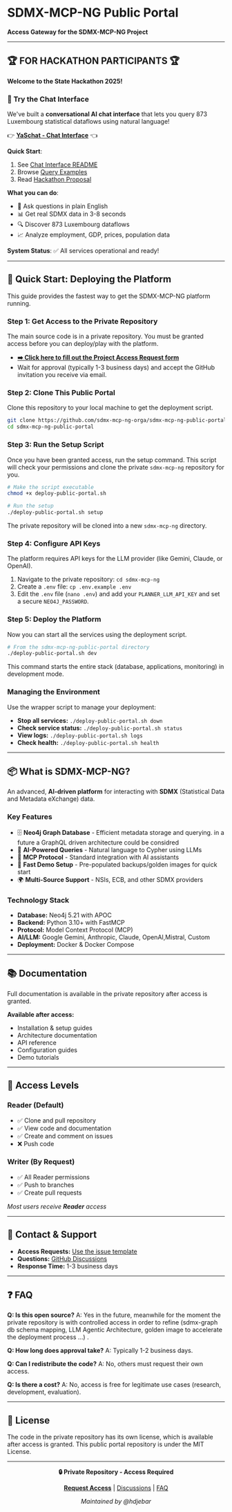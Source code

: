 # SDMX-MCP-NG Public Portal

**Access Gateway for the SDMX-MCP-NG Project**

---

## 🏆 **FOR HACKATHON PARTICIPANTS** 🏆

**Welcome to the State Hackathon 2025!**

### 🚀 Try the Chat Interface

We've built a **conversational AI chat interface** that lets you query 873 Luxembourg statistical dataflows using natural language!

👉 **[YaSchat - Chat Interface](StatecHackathon2025/YaSchat/)** 👈

**Quick Start**:

1. See [Chat Interface README](StatecHackathon2025/YaSchat/CHAT_INTERFACE_README.md)
2. Browse [Query Examples](StatecHackathon2025/QUICK_REFERENCE_QUERIES.md)
3. Read [Hackathon Proposal](StatecHackathon2025/statechackathon.md)

**What you can do**:

- 💬 Ask questions in plain English
- 📊 Get real SDMX data in 3-8 seconds
- 🔍 Discover 873 Luxembourg dataflows
- 📈 Analyze employment, GDP, prices, population data

**System Status**: ✅ All services operational and ready!

---

## 🚀 Quick Start: Deploying the Platform

This guide provides the fastest way to get the SDMX-MCP-NG platform running.

### Step 1: Get Access to the Private Repository

The main source code is in a private repository. You must be granted access before you can deploy/play with the platform.

- **[➡️ Click here to fill out the Project Access Request form](https://github.com/sdmx-mcp-ng-orga/sdmx-mcp-ng-public-portal/issues/new?template=access-request.md)**
- Wait for approval (typically 1-3 business days) and accept the GitHub invitation you receive via email.

### Step 2: Clone This Public Portal

Clone this repository to your local machine to get the deployment script.

```bash
git clone https://github.com/sdmx-mcp-ng-orga/sdmx-mcp-ng-public-portal.git
cd sdmx-mcp-ng-public-portal
```

### Step 3: Run the Setup Script

Once you have been granted access, run the setup command. This script will check your permissions and clone the private `sdmx-mcp-ng` repository for you.

```bash
# Make the script executable
chmod +x deploy-public-portal.sh

# Run the setup
./deploy-public-portal.sh setup
```
The private repository will be cloned into a new `sdmx-mcp-ng` directory.

### Step 4: Configure API Keys

The platform requires API keys for the LLM provider (like Gemini, Claude, or OpenAI).

1.  Navigate to the private repository: `cd sdmx-mcp-ng`
2.  Create a `.env` file: `cp .env.example .env`
3.  Edit the `.env` file (`nano .env`) and add your `PLANNER_LLM_API_KEY` and set a secure `NEO4J_PASSWORD`.

### Step 5: Deploy the Platform

Now you can start all the services using the deployment script.

```bash
# From the sdmx-mcp-ng-public-portal directory
./deploy-public-portal.sh dev
```
This command starts the entire stack (database, applications, monitoring) in development mode.

### Managing the Environment

Use the wrapper script to manage your deployment:

-   **Stop all services:** `./deploy-public-portal.sh down`
-   **Check service status:** `./deploy-public-portal.sh status`
-   **View logs:** `./deploy-public-portal.sh logs`
-   **Check health:** `./deploy-public-portal.sh health`

---

## 📦 What is SDMX-MCP-NG?

An advanced, **AI-driven platform** for interacting with **SDMX** (Statistical Data and Metadata eXchange) data.

### Key Features

- 🗄️ **Neo4j Graph Database** - Efficient metadata storage and querying. in a future a GraphQL driven architecture could be considred
- 🤖 **AI-Powered Queries** - Natural language to Cypher using LLMs
- 🔌 **MCP Protocol** - Standard integration with AI assistants
- 🚀 **Fast Demo Setup** - Pre-populated backups/golden images for quick start
- 🌍 **Multi-Source Support** - NSIs, ECB, and other SDMX providers

### Technology Stack

- **Database:** Neo4j 5.21 with APOC
- **Backend:** Python 3.10+ with FastMCP
- **Protocol:** Model Context Protocol (MCP)
- **AI/LLM:** Google Gemini, Anthropic, Claude, OpenAI,Mistral,  Custom
- **Deployment:** Docker & Docker Compose

---

## 📚 Documentation

Full documentation is available in the private repository after access is granted.

**Available after access:**
- Installation & setup guides
- Architecture documentation
- API reference
- Configuration guides
- Demo tutorials

---

## 🤝 Access Levels

### Reader (Default)
- ✅ Clone and pull repository
- ✅ View code and documentation
- ✅ Create and comment on issues
- ❌ Push code

### Writer (By Request)
- ✅ All Reader permissions
- ✅ Push to branches
- ✅ Create pull requests

*Most users receive **Reader** access*

---

## 💬 Contact & Support

- **Access Requests:** [Use the issue template](https://github.com/sdmx-mcp-ng-orga/sdmx-mcp-ng-public-portal/issues/new?template=access-request.md)
- **Questions:** [GitHub Discussions](https://github.com/sdmx-mcp-ng-orga/sdmx-mcp-ng-public-portal/discussions)
- **Response Time:** 1-3 business days

---

## ❓ FAQ

**Q: Is this open source?**
A: Yes in the future,  meanwhile for the moment the private repository is with controlled access  in order to refine (sdmx-graph db schema mapping, LLM Agentic Architecture, golden image to accelerate the deployment process ...) .

**Q: How long does approval take?**
A: Typically 1-2 business days.

**Q: Can I redistribute the code?**
A: No, others must request their own access.

**Q: Is there a cost?**
A: No, access is free for legitimate use cases (research, development, evaluation).

---

## 📜 License

The code in the private repository has its own license, which is available after access is granted. This public portal repository is under the MIT License.

---

<div align="center">

**🔒 Private Repository - Access Required**

[**Request Access**](https://github.com/sdmx-mcp-ng-orga/sdmx-mcp-ng-public-portal/issues/new?template=access-request.md) | [Discussions](https://github.com/sdmx-mcp-ng-orga/sdmx-mcp-ng-public-portal/discussions) | [FAQ](#-faq)

*Maintained by @hdjebar*

</div>